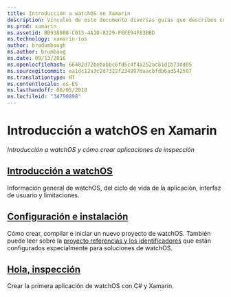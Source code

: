 ```yaml
---
title: Introducción a watchOS en Xamarin
description: Vínculos de este documento diversas guías que describen cómo empezar a trabajar con el desarrollo de watchOS con Xamarin. El contenido vinculado proporciona una introducción a watchOS, explica cómo instalar la compatibilidad con watchOS Xamarin y muestra cómo crear una aplicación inicial.
ms.prod: xamarin
ms.assetid: BB938008-C013-4A1D-8229-FEEE94F83BBD
ms.technology: xamarin-ios
author: bradumbaugh
ms.author: brumbaug
ms.date: 09/13/2016
ms.openlocfilehash: 66482d72bebabbc6fd5c4f4a252ac81d1b73dd05
ms.sourcegitcommit: ea1dc12a3c2d7322f234997daacbfdb6ad542507
ms.translationtype: MT
ms.contentlocale: es-ES
ms.lasthandoff: 06/05/2018
ms.locfileid: "34790898"
---
```

# <a name="getting-started-with-watchos-in-xamarin"></a>Introducción a watchOS en Xamarin

_Introducción a watchOS y cómo crear aplicaciones de inspección_

## <a name="introduction-to-watchosioswatchosget-startedintro-to-watchosmd"></a>[Introducción a watchOS](~/ios/watchos/get-started/intro-to-watchos.md)

Información general de watchOS, del ciclo de vida de la aplicación, interfaz de usuario y limitaciones.

## <a name="setup--installationioswatchosget-startedinstallationmd"></a>[Configuración e instalación](~/ios/watchos/get-started/installation.md)

Cómo crear, compilar e iniciar un nuevo proyecto de watchOS.
También puede leer sobre la [proyecto referencias y los identificadores](~/ios/watchos/get-started/project-references.md) que están configurados especialmente para soluciones de watchOS.

## <a name="hello-watchioswatchosget-startedhello-watchmd"></a>[Hola, inspección](~/ios/watchos/get-started/hello-watch.md)

Crear la primera aplicación de watchOS con C# y Xamarin.

